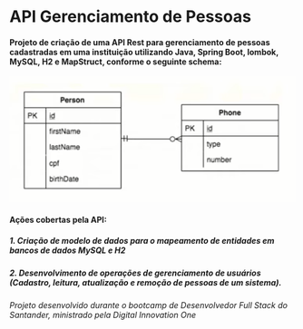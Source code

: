 # API Gerenciamento de Pessoas

#### Projeto de criação de uma API Rest para gerenciamento de pessoas cadastradas em uma instituição utilizando Java, Spring Boot, lombok, MySQL, H2 e MapStruct, conforme o seguinte schema:

![alt text](https://github.com/rbonela/people_management_API/blob/main/Schema.png)

#### Ações cobertas pela API:
##### 1. Criação de modelo de dados para o mapeamento de entidades em bancos de dados MySQL e H2
##### 2. Desenvolvimento de operações de gerenciamento de usuários (Cadastro, leitura, atualização e remoção de pessoas de um sistema).

###### Projeto desenvolvido durante o bootcamp de Desenvolvedor Full Stack do Santander, ministrado pela Digital Innovation One
